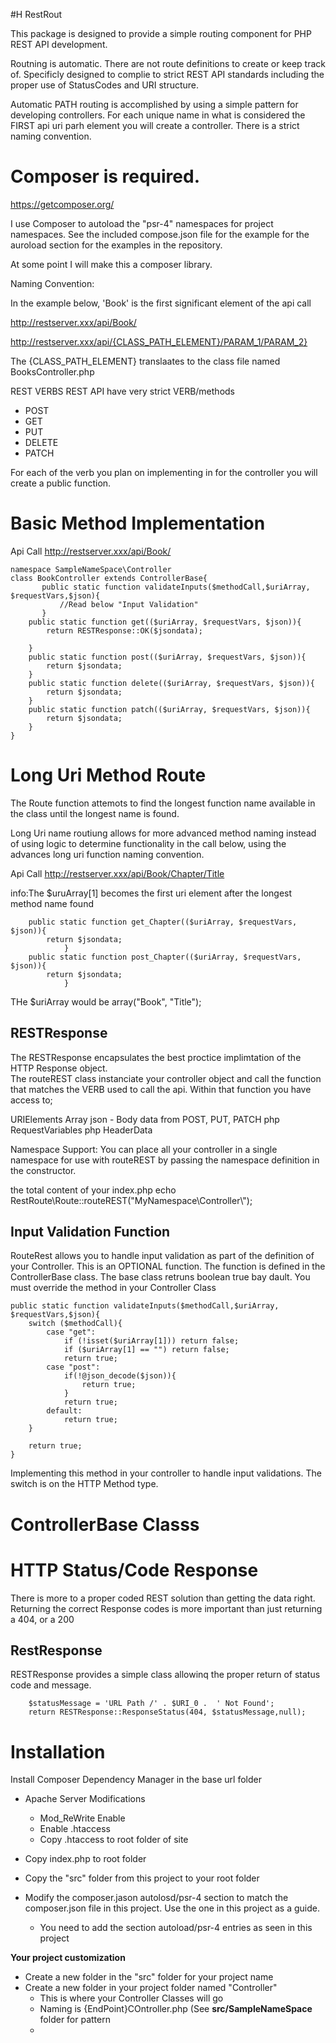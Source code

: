 #H RestRout

This package is designed to provide a simple routing component for PHP REST API development.

Routning is automatic. There are not route definitions to create or keep track of. Specificly
designed to complie to strict REST API standards including the proper use of StatusCodes and
URI structure.

Automatic PATH routing is accomplished by using a simple pattern for developing controllers.
For each unique name in what is considered the FIRST api uri parh element you will create a
controller. There is a strict naming convention.

Composer is required.
=====
https://getcomposer.org/

I use Composer to autoload the "psr-4" namespaces for project namespaces. See the included compose.json file for the example for the auroload section for the examples in the repository.

At some point I will make this a composer library.


Naming Convention:

In the example below, 'Book' is the first significant element of the api call

http://restserver.xxx/api/Book/

http://restserver.xxx/api/{CLASS_PATH_ELEMENT}/PARAM_1/PARAM_2}

The {CLASS_PATH_ELEMENT} translaates to the class file named BooksController.php


REST VERBS
REST API have very strict VERB/methods

- POST
- GET
- PUT
- DELETE
- PATCH

For each of the verb you plan on implementing in for the controller you will create a public function.

Basic Method Implementation
=====

Api Call
http://restserver.xxx/api/Book/

	namespace SampleNameSpace\Controller
	class BookController extends ControllerBase{
	       public static function validateInputs($methodCall,$uriArray, $requestVars,$json){
	       	   //Read below "Input Validation"
	       }
		public static function get(($uriArray, $requestVars, $json)){
			return RESTResponse::OK($jsondata);
			
		}
		public static function post(($uriArray, $requestVars, $json)){
			return $jsondata;
		}
		public static function delete(($uriArray, $requestVars, $json)){
			return $jsondata;
		}
		public static function patch(($uriArray, $requestVars, $json)){
			return $jsondata;
		}		
	}

Long Uri Method Route
=====

The Route function attemots to find the longest function name available in the class until the longest name is found.

Long Uri name routiung allows for more advanced method naming instead of using logic to determine functionality in the call below, using the advances long uri function naming convention.

Api Call
http://restserver.xxx/api/Book/Chapter/Title

info:The $uruArray[1] becomes the first uri element after the longest method name found
		
		public static function get_Chapter(($uriArray, $requestVars, $json)){
			return $jsondata;
                }
		public static function post_Chapter(($uriArray, $requestVars, $json)){
			return $jsondata;
                }
		
THe $uriArray would be array("Book", "Title");

RESTResponse
------------
The RESTResponse encapsulates the best proctice implimtation of the HTTP Response object.  
The routeREST class instanciate your controller object and call the function that matches the VERB used to call the api.
Within that function you have access to;

URIElements Array
json - Body data from POST, PUT, PATCH
php RequestVariables
php HeaderData

Namespace Support:
You can place all your controller in a single namespace for use with routeREST by passing the namespace definition in the
constructor.

the total content of your index.php
	echo RestRoute\Route::routeREST("MyNamespace\\Controller\\");


Input Validation Function
------

RouteRest allows you to handle input validation as part of the definition of your Controller. This is an OPTIONAL function. The function is defined in the ControllerBase class. The base class retruns boolean true bay dault. You must override the method in your Controller Class

	public static function validateInputs($methodCall,$uriArray, $requestVars,$json){
		switch ($methodCall){
			case "get":
				if (!isset($uriArray[1])) return false;
				if ($uriArray[1] == "") return false;
				return true;
			case "post":
				if(!@json_decode($json)){
					return true;
				}
				return true;
			default:
				return true;
		}
		
		return true;
	}

Implementing this method in your controller to handle input validations. The switch is on the HTTP Method type.

ControllerBase Classs
=====


HTTP Status/Code Response
=========================
There is more to a proper coded REST solution than getting the data right. Returning the correct Response codes is more important than just returning a 404, or a 200

RestResponse
------------
RESTResponse provides a simple class allowinq the proper return of status code and message.

		$statusMessage = 'URL Path /' . $URI_0 .  ' Not Found';
		return RESTResponse::ResponseStatus(404, $statusMessage,null);

Installation
=====
Install Composer Dependency Manager in the base url folder

- Apache Server Modifications
	- Mod_ReWrite Enable
	- Enable .htaccess
	- Copy .htaccess to root folder of site

- Copy index.php to root folder

- Copy the "src" folder from this project to your root folder

- Modify the composer.jason autolosd/psr-4 section to match the composer.json file in this project. Use the one in this project as a guide.
	- You need to add the section autoload/psr-4 entries as seen in this project
		
	
**Your project customization**  
- Create a new folder in the "src" folder for your project name
- Create a new folder in your project folder named "Controller"
	- This is where your Controller Classes will go
	- Naming is {EndPoint}COntroller.php (See **src/SampleNameSpace** folder for pattern
	- 



			
